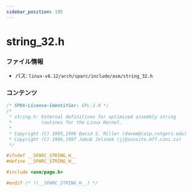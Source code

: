 ```yaml
---
sidebar_position: 195
---
```

# string_32.h

### ファイル情報

- パス: `linux-v6.12/arch/sparc/include/asm/string_32.h`

### コンテンツ

```h
/* SPDX-License-Identifier: GPL-2.0 */
/*
 * string.h: External definitions for optimized assembly string
 *           routines for the Linux Kernel.
 *
 * Copyright (C) 1995,1996 David S. Miller (davem@caip.rutgers.edu)
 * Copyright (C) 1996,1997 Jakub Jelinek (jj@sunsite.mff.cuni.cz)
 */

#ifndef __SPARC_STRING_H__
#define __SPARC_STRING_H__

#include <asm/page.h>

#endif /* !(__SPARC_STRING_H__) */

```
